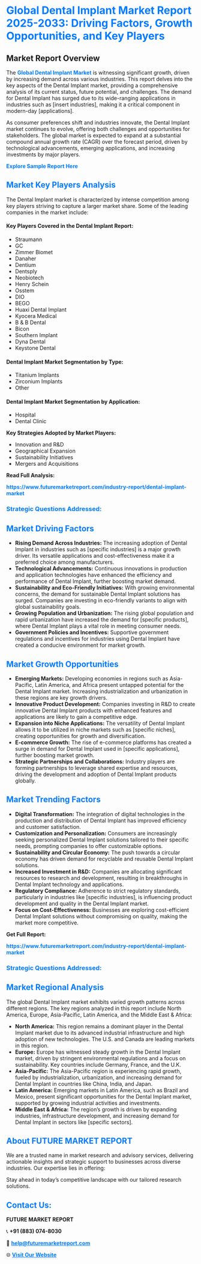 <h1 style="color: #007BFF;">Global Dental Implant Market Report 2025-2033: Driving Factors, Growth Opportunities, and Key Players</h1>

<section id="overview">
<h2>Market Report Overview</h2>
<p>The <a href="https://www.futuremarketreport.com/industry-report/dental-implant-market" style="color: #007BFF; text-decoration: none;"><strong>Global Dental Implant Market</strong></a> is witnessing significant growth, driven by increasing demand across various industries. This report delves into the key aspects of the Dental Implant market, providing a comprehensive analysis of its current status, future potential, and challenges. The demand for Dental Implant has surged due to its wide-ranging applications in industries such as [insert industries], making it a critical component in modern-day [applications].</p>
<p>As consumer preferences shift and industries innovate, the Dental Implant market continues to evolve, offering both challenges and opportunities for stakeholders. The global market is expected to expand at a substantial compound annual growth rate (CAGR) over the forecast period, driven by technological advancements, emerging applications, and increasing investments by major players.</p>
</section>

<section id="overview">
<p><a href="https://www.futuremarketreport.com/request-sample/reportId=79658" style="color: #007BFF; text-decoration: none;"><strong>Explore Sample Report Here</strong></a></p>
</section>

<section id="key-players">
<h2 style="color: #007BFF;">Market Key Players Analysis</h2>
<p>The Dental Implant market is characterized by intense competition among key players striving to capture a larger market share. Some of the leading companies in the market include:</p>
<h4>Key Players Covered in the Dental Implant Report:</h4>
<ul><li>Straumann</li><li>GC</li><li>Zimmer Biomet</li><li>Danaher</li><li>Dentium</li><li>Dentsply</li><li>Neobiotech</li><li>Henry Schein</li><li>Osstem</li><li>DIO</li><li>BEGO</li><li>Huaxi Dental Implant</li><li>Kyocera Medical</li><li>B &amp; B Dental</li><li>Bicon</li><li>Southern Implant</li><li>Dyna Dental</li><li>Keystone Dental</li></ul>
<h4>Dental Implant Market Segmentation by Type:</h4>
<ul><li>Titanium Implants</li><li>Zirconium Implants</li><li>Other</li></ul>

<h4>Dental Implant Market Segmentation by Application:</h4>
<ul><li>Hospital</li><li>Dental Clinic</li></ul>
<p><strong>Key Strategies Adopted by Market Players:</strong></p>
<ul>
<li>Innovation and R&D</li>
<li>Geographical Expansion</li>
<li>Sustainability Initiatives</li>
<li>Mergers and Acquisitions</li>
</ul>
</section>

<section>
<p><strong>Read Full Analysis: </strong></p><a href="https://www.futuremarketreport.com/industry-report/dental-implant-market" style="color: #007BFF; text-decoration: none;"><strong>https://www.futuremarketreport.com/industry-report/dental-implant-market</strong></a>
<h3 style="color: #007BFF;">Strategic Questions Addressed:</h3>
</section>

<section id="driving-factors">
<h2 style="color: #007BFF;">Market Driving Factors</h2>
<ul>
<li><strong>Rising Demand Across Industries:</strong> The increasing adoption of Dental Implant in industries such as [specific industries] is a major growth driver. Its versatile applications and cost-effectiveness make it a preferred choice among manufacturers.</li>
<li><strong>Technological Advancements:</strong> Continuous innovations in production and application technologies have enhanced the efficiency and performance of Dental Implant, further boosting market demand.</li>
<li><strong>Sustainability and Eco-Friendly Initiatives:</strong> With growing environmental concerns, the demand for sustainable Dental Implant solutions has surged. Companies are investing in eco-friendly variants to align with global sustainability goals.</li>
<li><strong>Growing Population and Urbanization:</strong> The rising global population and rapid urbanization have increased the demand for [specific products], where Dental Implant plays a vital role in meeting consumer needs.</li>
<li><strong>Government Policies and Incentives:</strong> Supportive government regulations and incentives for industries using Dental Implant have created a conducive environment for market growth.</li>
</ul>
</section>

<section id="growth-opportunities">
<h2 style="color: #007BFF;">Market Growth Opportunities</h2>
<ul>
<li><strong>Emerging Markets:</strong> Developing economies in regions such as Asia-Pacific, Latin America, and Africa present untapped potential for the Dental Implant market. Increasing industrialization and urbanization in these regions are key growth drivers.</li>
<li><strong>Innovative Product Development:</strong> Companies investing in R&D to create innovative Dental Implant products with enhanced features and applications are likely to gain a competitive edge.</li>
<li><strong>Expansion into Niche Applications:</strong> The versatility of Dental Implant allows it to be utilized in niche markets such as [specific niches], creating opportunities for growth and diversification.</li>
<li><strong>E-commerce Growth:</strong> The rise of e-commerce platforms has created a surge in demand for Dental Implant used in [specific applications], further boosting market growth.</li>
<li><strong>Strategic Partnerships and Collaborations:</strong> Industry players are forming partnerships to leverage shared expertise and resources, driving the development and adoption of Dental Implant products globally.</li>
</ul>
</section>

<section id="trending-factors">
<h2 style="color: #007BFF;">Market Trending Factors</h2>
<ul>
<li><strong>Digital Transformation:</strong> The integration of digital technologies in the production and distribution of Dental Implant has improved efficiency and customer satisfaction.</li>
<li><strong>Customization and Personalization:</strong> Consumers are increasingly seeking personalized Dental Implant solutions tailored to their specific needs, prompting companies to offer customizable options.</li>
<li><strong>Sustainability and Circular Economy:</strong> The push towards a circular economy has driven demand for recyclable and reusable Dental Implant solutions.</li>
<li><strong>Increased Investment in R&D:</strong> Companies are allocating significant resources to research and development, resulting in breakthroughs in Dental Implant technology and applications.</li>
<li><strong>Regulatory Compliance:</strong> Adherence to strict regulatory standards, particularly in industries like [specific industries], is influencing product development and quality in the Dental Implant market.</li>
<li><strong>Focus on Cost-Effectiveness:</strong> Businesses are exploring cost-efficient Dental Implant solutions without compromising on quality, making the market more competitive.</li>
</ul>
</section>

<section>
<p><strong>Get Full Report: </strong></p><a href="https://www.futuremarketreport.com/industry-report/dental-implant-market" style="color: #007BFF; text-decoration: none;"><strong>https://www.futuremarketreport.com/industry-report/dental-implant-market</strong></a>
<h3 style="color: #007BFF;">Strategic Questions Addressed:</h3>
</section>


<section id="regional-analysis">
<h2 style="color: #007BFF;">Market Regional Analysis</h2>
<p>The global Dental Implant market exhibits varied growth patterns across different regions. The key regions analyzed in this report include North America, Europe, Asia-Pacific, Latin America, and the Middle East & Africa:</p>
<ul>
<li><strong>North America:</strong> This region remains a dominant player in the Dental Implant market due to its advanced industrial infrastructure and high adoption of new technologies. The U.S. and Canada are leading markets in this region.</li>
<li><strong>Europe:</strong> Europe has witnessed steady growth in the Dental Implant market, driven by stringent environmental regulations and a focus on sustainability. Key countries include Germany, France, and the U.K.</li>
<li><strong>Asia-Pacific:</strong> The Asia-Pacific region is experiencing rapid growth, fueled by industrialization, urbanization, and increasing demand for Dental Implant in countries like China, India, and Japan.</li>
<li><strong>Latin America:</strong> Emerging markets in Latin America, such as Brazil and Mexico, present significant opportunities for the Dental Implant market, supported by growing industrial activities and investments.</li>
<li><strong>Middle East & Africa:</strong> The region’s growth is driven by expanding industries, infrastructure development, and increasing demand for Dental Implant in sectors like [specific sectors].</li>
</ul>
</section>

<footer>
<h2 style="color: #007BFF;">About FUTURE MARKET REPORT</h2>
<p>We are a trusted name in market research and advisory services, delivering actionable insights and strategic support to businesses across diverse industries. Our expertise lies in offering:</p>

<p>Stay ahead in today’s competitive landscape with our tailored research solutions.</p>

<h2 style="color: #007BFF;">Contact Us:</h2>
<p><strong>FUTURE MARKET REPORT</strong></p>
<p>📞 <strong>+91 (883) 074-8030</strong></p>
<p>📧 <strong><a href="mailto:help@futuremarketreport.com" style="color: #007BFF;">help@futuremarketreport.com</a></strong></p>
<p>🌐 <strong><a href="https://www.futuremarketreport.com/" style="color: #007BFF;">Visit Our Website</a></strong></p>
</footer>
